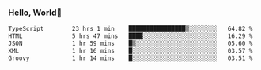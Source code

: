 
### Hello, World🐤

<!--START_SECTION:waka-->

```txt
TypeScript        23 hrs 1 min    ████████████████▒░░░░░░░░   64.82 %
HTML              5 hrs 47 mins   ████░░░░░░░░░░░░░░░░░░░░░   16.29 %
JSON              1 hr 59 mins    █▒░░░░░░░░░░░░░░░░░░░░░░░   05.60 %
XML               1 hr 16 mins    █░░░░░░░░░░░░░░░░░░░░░░░░   03.57 %
Groovy            1 hr 14 mins    █░░░░░░░░░░░░░░░░░░░░░░░░   03.51 %
```

<!--END_SECTION:waka-->
